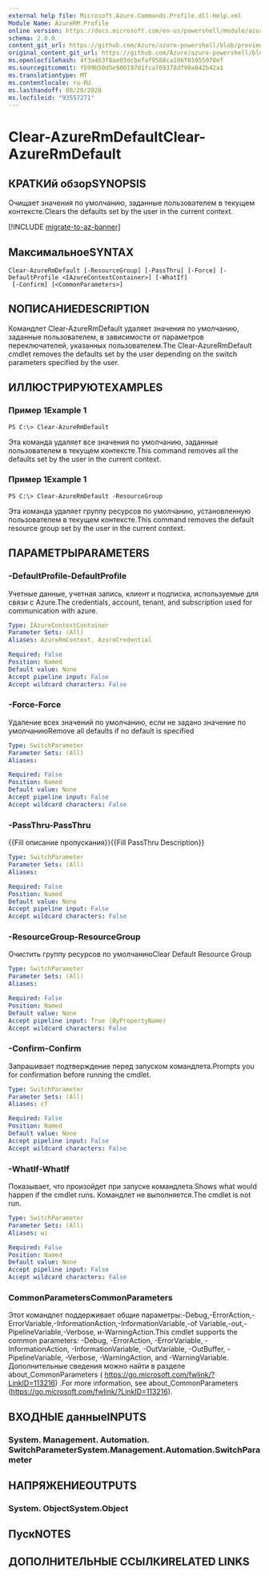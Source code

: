 ```yaml
---
external help file: Microsoft.Azure.Commands.Profile.dll-Help.xml
Module Name: AzureRM.Profile
online version: https://docs.microsoft.com/en-us/powershell/module/azurerm.profile/clear-azurermdefault
schema: 2.0.0
content_git_url: https://github.com/Azure/azure-powershell/blob/preview/src/ResourceManager/Profile/Commands.Profile/help/Clear-AzureRmDefault.md
original_content_git_url: https://github.com/Azure/azure-powershell/blob/preview/src/ResourceManager/Profile/Commands.Profile/help/Clear-AzureRmDefault.md
ms.openlocfilehash: 4f3a463f8ae03dcbefaf9588ca196f01955070ef
ms.sourcegitcommit: f599b50d5e980197d1fca769378df90a842b42a1
ms.translationtype: MT
ms.contentlocale: ru-RU
ms.lasthandoff: 08/20/2020
ms.locfileid: "93557271"
---
```

# <span data-ttu-id="3b6bd-101">Clear-AzureRmDefault</span><span class="sxs-lookup"><span data-stu-id="3b6bd-101">Clear-AzureRmDefault</span></span>

## <span data-ttu-id="3b6bd-102">КРАТКИй обзор</span><span class="sxs-lookup"><span data-stu-id="3b6bd-102">SYNOPSIS</span></span>
<span data-ttu-id="3b6bd-103">Очищает значения по умолчанию, заданные пользователем в текущем контексте.</span><span class="sxs-lookup"><span data-stu-id="3b6bd-103">Clears the defaults set by the user in the current context.</span></span>

[!INCLUDE [migrate-to-az-banner](../../includes/migrate-to-az-banner.md)]

## <span data-ttu-id="3b6bd-104">Максимальное</span><span class="sxs-lookup"><span data-stu-id="3b6bd-104">SYNTAX</span></span>

```
Clear-AzureRmDefault [-ResourceGroup] [-PassThru] [-Force] [-DefaultProfile <IAzureContextContainer>] [-WhatIf]
 [-Confirm] [<CommonParameters>]
```

## <span data-ttu-id="3b6bd-105">NОПИСАНИЕ</span><span class="sxs-lookup"><span data-stu-id="3b6bd-105">DESCRIPTION</span></span>
<span data-ttu-id="3b6bd-106">Командлет Clear-AzureRmDefault удаляет значения по умолчанию, заданные пользователем, в зависимости от параметров переключателей, указанных пользователем.</span><span class="sxs-lookup"><span data-stu-id="3b6bd-106">The Clear-AzureRmDefault cmdlet removes the defaults set by the user depending on the switch parameters specified by the user.</span></span>

## <span data-ttu-id="3b6bd-107">ИЛЛЮСТРИРУЮТ</span><span class="sxs-lookup"><span data-stu-id="3b6bd-107">EXAMPLES</span></span>

### <span data-ttu-id="3b6bd-108">Пример 1</span><span class="sxs-lookup"><span data-stu-id="3b6bd-108">Example 1</span></span>
```
PS C:\> Clear-AzureRmDefault
```

<span data-ttu-id="3b6bd-109">Эта команда удаляет все значения по умолчанию, заданные пользователем в текущем контексте.</span><span class="sxs-lookup"><span data-stu-id="3b6bd-109">This command removes all the defaults set by the user in the current context.</span></span>

### <span data-ttu-id="3b6bd-110">Пример 1</span><span class="sxs-lookup"><span data-stu-id="3b6bd-110">Example 1</span></span>
```
PS C:\> Clear-AzureRmDefault -ResourceGroup
```

<span data-ttu-id="3b6bd-111">Эта команда удаляет группу ресурсов по умолчанию, установленную пользователем в текущем контексте.</span><span class="sxs-lookup"><span data-stu-id="3b6bd-111">This command removes the default resource group set by the user in the current context.</span></span>

## <span data-ttu-id="3b6bd-112">ПАРАМЕТРЫ</span><span class="sxs-lookup"><span data-stu-id="3b6bd-112">PARAMETERS</span></span>

### <span data-ttu-id="3b6bd-113">-DefaultProfile</span><span class="sxs-lookup"><span data-stu-id="3b6bd-113">-DefaultProfile</span></span>
<span data-ttu-id="3b6bd-114">Учетные данные, учетная запись, клиент и подписка, используемые для связи с Azure.</span><span class="sxs-lookup"><span data-stu-id="3b6bd-114">The credentials, account, tenant, and subscription used for communication with azure.</span></span>

```yaml
Type: IAzureContextContainer
Parameter Sets: (All)
Aliases: AzureRmContext, AzureCredential

Required: False
Position: Named
Default value: None
Accept pipeline input: False
Accept wildcard characters: False
```

### <span data-ttu-id="3b6bd-115">-Force</span><span class="sxs-lookup"><span data-stu-id="3b6bd-115">-Force</span></span>
<span data-ttu-id="3b6bd-116">Удаление всех значений по умолчанию, если не задано значение по умолчанию</span><span class="sxs-lookup"><span data-stu-id="3b6bd-116">Remove all defaults if no default is specified</span></span>

```yaml
Type: SwitchParameter
Parameter Sets: (All)
Aliases: 

Required: False
Position: Named
Default value: None
Accept pipeline input: False
Accept wildcard characters: False
```

### <span data-ttu-id="3b6bd-117">-PassThru</span><span class="sxs-lookup"><span data-stu-id="3b6bd-117">-PassThru</span></span>
<span data-ttu-id="3b6bd-118">{{Fill описание пропускания}}</span><span class="sxs-lookup"><span data-stu-id="3b6bd-118">{{Fill PassThru Description}}</span></span>

```yaml
Type: SwitchParameter
Parameter Sets: (All)
Aliases: 

Required: False
Position: Named
Default value: None
Accept pipeline input: False
Accept wildcard characters: False
```

### <span data-ttu-id="3b6bd-119">-ResourceGroup</span><span class="sxs-lookup"><span data-stu-id="3b6bd-119">-ResourceGroup</span></span>
<span data-ttu-id="3b6bd-120">Очистить группу ресурсов по умолчанию</span><span class="sxs-lookup"><span data-stu-id="3b6bd-120">Clear Default Resource Group</span></span>

```yaml
Type: SwitchParameter
Parameter Sets: (All)
Aliases: 

Required: False
Position: Named
Default value: None
Accept pipeline input: True (ByPropertyName)
Accept wildcard characters: False
```

### <span data-ttu-id="3b6bd-121">-Confirm</span><span class="sxs-lookup"><span data-stu-id="3b6bd-121">-Confirm</span></span>
<span data-ttu-id="3b6bd-122">Запрашивает подтверждение перед запуском командлета.</span><span class="sxs-lookup"><span data-stu-id="3b6bd-122">Prompts you for confirmation before running the cmdlet.</span></span>

```yaml
Type: SwitchParameter
Parameter Sets: (All)
Aliases: cf

Required: False
Position: Named
Default value: None
Accept pipeline input: False
Accept wildcard characters: False
```

### <span data-ttu-id="3b6bd-123">-WhatIf</span><span class="sxs-lookup"><span data-stu-id="3b6bd-123">-WhatIf</span></span>
<span data-ttu-id="3b6bd-124">Показывает, что произойдет при запуске командлета.</span><span class="sxs-lookup"><span data-stu-id="3b6bd-124">Shows what would happen if the cmdlet runs.</span></span>
<span data-ttu-id="3b6bd-125">Командлет не выполняется.</span><span class="sxs-lookup"><span data-stu-id="3b6bd-125">The cmdlet is not run.</span></span>

```yaml
Type: SwitchParameter
Parameter Sets: (All)
Aliases: wi

Required: False
Position: Named
Default value: None
Accept pipeline input: False
Accept wildcard characters: False
```

### <span data-ttu-id="3b6bd-126">CommonParameters</span><span class="sxs-lookup"><span data-stu-id="3b6bd-126">CommonParameters</span></span>
<span data-ttu-id="3b6bd-127">Этот командлет поддерживает общие параметры:-Debug,-ErrorAction,-ErrorVariable,-InformationAction,-InformationVariable,-of Variable,-out,-PipelineVariable,-Verbose, и-WarningAction.</span><span class="sxs-lookup"><span data-stu-id="3b6bd-127">This cmdlet supports the common parameters: -Debug, -ErrorAction, -ErrorVariable, -InformationAction, -InformationVariable, -OutVariable, -OutBuffer, -PipelineVariable, -Verbose, -WarningAction, and -WarningVariable.</span></span> <span data-ttu-id="3b6bd-128">Дополнительные сведения можно найти в разделе about_CommonParameters ( https://go.microsoft.com/fwlink/?LinkID=113216) .</span><span class="sxs-lookup"><span data-stu-id="3b6bd-128">For more information, see about_CommonParameters (https://go.microsoft.com/fwlink/?LinkID=113216).</span></span>

## <span data-ttu-id="3b6bd-129">ВХОДНЫЕ данные</span><span class="sxs-lookup"><span data-stu-id="3b6bd-129">INPUTS</span></span>

### <span data-ttu-id="3b6bd-130">System. Management. Automation. SwitchParameter</span><span class="sxs-lookup"><span data-stu-id="3b6bd-130">System.Management.Automation.SwitchParameter</span></span>

## <span data-ttu-id="3b6bd-131">НАПРЯЖЕНИЕ</span><span class="sxs-lookup"><span data-stu-id="3b6bd-131">OUTPUTS</span></span>

### <span data-ttu-id="3b6bd-132">System. Object</span><span class="sxs-lookup"><span data-stu-id="3b6bd-132">System.Object</span></span>

## <span data-ttu-id="3b6bd-133">Пуск</span><span class="sxs-lookup"><span data-stu-id="3b6bd-133">NOTES</span></span>

## <span data-ttu-id="3b6bd-134">ДОПОЛНИТЕЛЬНЫЕ ССЫЛКИ</span><span class="sxs-lookup"><span data-stu-id="3b6bd-134">RELATED LINKS</span></span>

